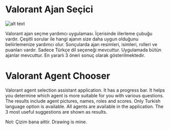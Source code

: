 # Valorant Ajan Seçici

![alt text](https://sertacaga.github.io/valorant-app/komik.png)

Valorant ajan seçme yardımcı uygulaması. İçerisinde iilerleme çubuğu vardır.
Çeşitli sorular ile hangi ajanın size daha uygun olduğunu beliirlemenize yardımcı olur.
Sonçularda ajan resimleri, isimleri, rolleri ve puanları vardır. Sadece Türkçe dil seçeneği mevcuttur.
Uygulamada bütün ajanlar mevcuttur. En yararlı 3 öneri sonuç olarak gösterilmektedir.

# Valorant Agent Chooser
Valorant agent selection assistant application. It has a progress bar.
It helps you determine which agent is more suitable for you with various questions.
The results include agent pictures, names, roles and scores. Only Turkish language option is available.
All agents are available in the application. The 3 most useful suggestions are shown as results.

Not: Çizim bana aittir. Drawing is mine.
